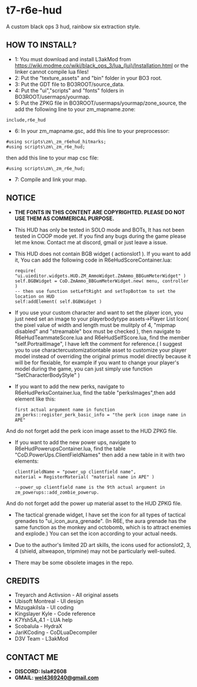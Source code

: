 # t7-r6e-hud
A custom black ops 3 hud, rainbow six extraction style.

## HOW TO INSTALL?
* 1: You must download and install L3akMod from https://wiki.modme.co/wiki/black_ops_3/lua_(lui)/Installation.html or the linker cannot compile lua files!
* 2: Put the "texture_assets" and "bin" folder in your BO3 root.
* 3: Put the GDT file to BO3ROOT/source_data.
* 4: Put the "ui","scripts" and "fonts" folders in BO3ROOT/usermaps/yourmap.
* 5: Put the ZPKG file in BO3ROOT/usermaps/yourmap/zone_source, the add the following line to your zm_mapname.zone:
```
include,r6e_hud
```

* 6: In your zm_mapname.gsc, add this line to your preprocessor:
```
#using scripts\zm\_zm_r6ehud_hitmarks;
#using scripts\zm\_zm_r6e_hud;
```
then add this line to your map csc file:
```
#using scripts\zm\_zm_r6e_hud;
```

* 7: Compile and link your map.
## NOTICE
* **THE FONTS IN THIS CONTENT ARE COPYRIGHTED. PLEASE DO NOT USE THEM AS COMMERICAL PURPOSE.**
  
* This HUD has only be tested in SOLO mode and BOTs, It has not been tested in COOP mode yet. If you find any bugs during the game please let me know. Contact me at discord, gmail or just leave a issue.

* This HUD does not contain BGB widget ( actionslot1 ). If you want to add it, You can add the following code in R6eHudScoreContainer.lua:

    ```
    require( "ui.uieditor.widgets.HUD.ZM_AmmoWidget.ZmAmmo_BBGumMeterWidget" )
    self.BGBWidget = CoD.ZmAmmo_BBGumMeterWidget.new( menu, controller )
    -- then use function setLeftRight and setTopBottom to set the location on HUD
    self:addElement( self.BGBWidget )
    ```
* If you use your custom character and want to set the player icon, you just need set an image to your playerbodytype assets->Player List Icon( the pixel value of width and length must be mulitply of 4,  "mipmap disabled" and "streamable" box must be checked ), then navigate to R6eHudTeammateScore.lua and R6eHudSelfScore.lua, find the member "self.PortraitImage", I have left the comment for reference.( I suggest you to use charactercustomizationtable asset to customize your player model instead of overriding the original primus model directly because it will be for flexiable, for example if you want to change your player's model during the game, you can just simply use function "SetCharacterBodyStyle" )

* If you want to add the new perks, navigate to R6eHudPerksContainer.lua, find the table "perksImages",then add element like this:
    ```
    first actual argument name in function zm_perks::register_perk_basic_info = "the perk icon image name in APE"
    ```
And do not forget add the perk icon image asset to the HUD ZPKG file.

* If you want to add the new power ups, navigate to R6eHudPowerupsContainer.lua, find the table "CoD.PowerUps.ClientFieldNames" then add a new table in it with two elements:
    ```
    clientFieldName = "power_up clientfield name",
	material = RegisterMaterial( "material name in APE" )

    --power_up clientfield name is the 9th actual argument in zm_powerups::add_zombie_powerup.
    ```
And do not forget add the power up material asset to the HUD ZPKG file.

* The tactical grenade widget, I have set the icon for all types of tactical grenades to "ui_icon_aura_grenade". (In R6E, the aura grenade has the same function as the monkey and octobomb, which is to attract enemies and explode.) You can set the icon according to your actual needs.

* Due to the author's limited 2D art skills, the icons used for actionslot2, 3, 4 (shield, altweapon, tripmine) may not be particularly well-suited.

* There may be some obsolete images in the repo.


## CREDITS
* Treyarch and Activsion - All original assets
* Ubisoft Montreal - UI design
* MizugakiIsla - UI coding
* Kingslayer Kyle - Code reference
* K7Ysh5A_4.1 - LUA help
* Scobalula - HydraX
* JariKCoding - CoDLuaDecompiler
* D3V Team - L3akMod

## CONTACT ME

* **DISCORD: Isla#2608**
* **GMAIL: wel4369240@gmail.com**
